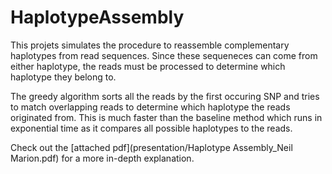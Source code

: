 # HaplotypeAssembly
This projets simulates the procedure to reassemble complementary haplotypes from read sequences.
Since these sequeneces can come from either haplotype, the reads must be processed to determine which haplotype they belong to.

The greedy algorithm sorts all the reads by the first occuring SNP and tries to match overlapping reads to determine which haplotype the reads originated from.
This is much faster than the baseline method which runs in exponential time as it compares all possible haplotypes to the reads.

Check out the [attached pdf](presentation/Haplotype Assembly_Neil Marion.pdf) for a more in-depth explanation.

